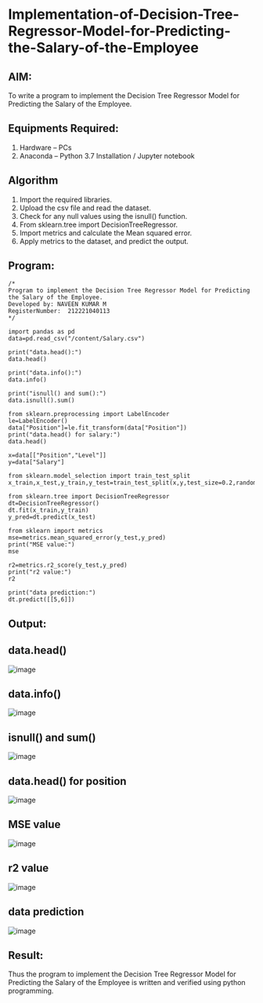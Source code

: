 # Implementation-of-Decision-Tree-Regressor-Model-for-Predicting-the-Salary-of-the-Employee

## AIM:
To write a program to implement the Decision Tree Regressor Model for Predicting the Salary of the Employee.

## Equipments Required:
1. Hardware – PCs
2. Anaconda – Python 3.7 Installation / Jupyter notebook

## Algorithm
1. Import the required libraries.
2. Upload the csv file and read the dataset.
3. Check for any null values using the isnull() function.
4. From sklearn.tree import DecisionTreeRegressor.
5. Import metrics and calculate the Mean squared error.
6. Apply metrics to the dataset, and predict the output.


## Program:
```
/*
Program to implement the Decision Tree Regressor Model for Predicting the Salary of the Employee.
Developed by: NAVEEN KUMAR M  
RegisterNumber:  212221040113
*/
```

```
import pandas as pd
data=pd.read_csv("/content/Salary.csv")

print("data.head():")
data.head()

print("data.info():")
data.info()

print("isnull() and sum():")
data.isnull().sum()

from sklearn.preprocessing import LabelEncoder
le=LabelEncoder()
data["Position"]=le.fit_transform(data["Position"])
print("data.head() for salary:")
data.head()

x=data[["Position","Level"]]
y=data["Salary"]

from sklearn.model_selection import train_test_split
x_train,x_test,y_train,y_test=train_test_split(x,y,test_size=0.2,random_state=2)

from sklearn.tree import DecisionTreeRegressor
dt=DecisionTreeRegressor()
dt.fit(x_train,y_train)
y_pred=dt.predict(x_test)

from sklearn import metrics
mse=metrics.mean_squared_error(y_test,y_pred)
print("MSE value:")
mse

r2=metrics.r2_score(y_test,y_pred)
print("r2 value:")
r2

print("data prediction:")
dt.predict([[5,6]])

```

## Output:

## data.head()
![image](https://github.com/NaveenKumar-008/Implementation-of-Decision-Tree-Regressor-Model-for-Predicting-the-Salary-of-the-Employee/assets/128135244/4e7b07fc-0017-4fab-aaeb-b18533dc6450)

## data.info()
![image](https://github.com/NaveenKumar-008/Implementation-of-Decision-Tree-Regressor-Model-for-Predicting-the-Salary-of-the-Employee/assets/128135244/4d068f16-31fa-4c00-bf45-cdbc2b8c2836)

## isnull() and sum()
![image](https://github.com/NaveenKumar-008/Implementation-of-Decision-Tree-Regressor-Model-for-Predicting-the-Salary-of-the-Employee/assets/128135244/0b5838c6-cbf1-4a14-a6bc-d8ccaa960a0f)

## data.head() for position
![image](https://github.com/NaveenKumar-008/Implementation-of-Decision-Tree-Regressor-Model-for-Predicting-the-Salary-of-the-Employee/assets/128135244/b793a45c-34f2-439b-afc8-f37aafa74c5a)

## MSE value
![image](https://github.com/NaveenKumar-008/Implementation-of-Decision-Tree-Regressor-Model-for-Predicting-the-Salary-of-the-Employee/assets/128135244/b834b0d1-a426-4815-9c76-862074add2d1)

## r2 value
![image](https://github.com/NaveenKumar-008/Implementation-of-Decision-Tree-Regressor-Model-for-Predicting-the-Salary-of-the-Employee/assets/128135244/8527fc96-726f-4536-b9d2-acd0a16a11a6)

## data prediction
![image](https://github.com/NaveenKumar-008/Implementation-of-Decision-Tree-Regressor-Model-for-Predicting-the-Salary-of-the-Employee/assets/128135244/4cc201d7-96e2-459e-9f63-13c627dd6704)

## Result:
Thus the program to implement the Decision Tree Regressor Model for Predicting the Salary of the Employee is written and verified using python programming.
